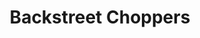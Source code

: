 ---
title: "Backstreet Choppers"
url: /geislingen-an-der-steige/backstreet-choppers/
shop: Motorrad
---